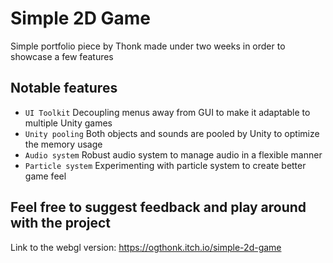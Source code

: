 # Simple 2D Game
Simple portfolio piece by Thonk made under two weeks in order to showcase a few features

## Notable features

- `UI Toolkit` Decoupling menus away from GUI to make it adaptable to multiple Unity games
- `Unity pooling` Both objects and sounds are pooled by Unity to optimize the memory usage
- `Audio system` Robust audio system to manage audio in a flexible manner
- `Particle system` Experimenting with particle system to create better game feel

## Feel free to suggest feedback and play around with the project

Link to the webgl version: https://ogthonk.itch.io/simple-2d-game

